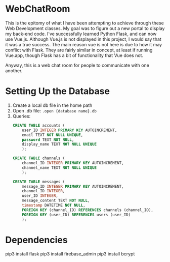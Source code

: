 # WebChatRoom
This is the epitomy of what I have been attempting to achieve through these Web Development classes. My goal was to figure out a new portal to display my back-end code. I've successfully learned Python Flask, and can now use Vue.js. Although Vue.js is not displayed in this project, I would say that it was a true success. The main reason vue is not here is due to how it may conflict with Flask. They are fairly similar in concept, at least if running Vue.app, though Flask has a bit of functionality that Vue does not. 

Anyway, this is a web chat room for people to communicate with one another. 

# Setting Up the Database
1. Create a local db file in the home path
2. Open .db file: `.open {database name}.db`
2. Queries:
    ```sql
    CREATE TABLE accounts (
        user_ID INTEGER PRIMARY KEY AUTOINCREMENT, 
        email TEXT NOT NULL UNIQUE, 
        password TEXT NOT NULL, 
        display_name TEXT NOT NULL UNIQUE
        );
    ```
    ```sql
    CREATE TABLE channels (
        channel_ID INTEGER PRIMARY KEY AUTOINCREMENT, 
        channel_name TEXT NOT NULL UNIQUE
        );
    ```
    ```sql
    CREATE TABLE messages (    
        message_ID INTEGER PRIMARY KEY AUTOINCREMENT,    
        channel_ID INTEGER,    
        user_ID INTEGER,    
        message_content TEXT NOT NULL,    
        timestamp DATETIME NOT NULL,    
        FOREIGN KEY (channel_ID) REFERENCES channels (channel_ID),    
        FOREIGN KEY (user_ID) REFERENCES users (user_ID)
        );
    ```

# Dependencies
pip3 install flask
pip3 install firebase_admin
pip3 install bcrypt
